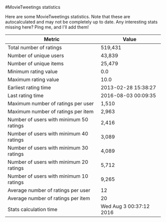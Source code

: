 #MovieTweetings statistics

Here are some MovieTweetings statistics. Note that these are autocalculated and may not be completely up to date. Any interesting stats missing here? Ping me, and I'll add them!

Metric | Value
--- | ---
Total number of ratings                 | 519,431
Number of unique users                  | 43,839
Number of unique items                  | 25,479
Minimum rating value                    | 0.0
Maximum rating value                    | 10.0
Earliest rating time                    | 2013-02-28 15:38:27
Last rating time                        | 2016-08-03 00:09:35
Maximum number of ratings per user      | 1,510
Maximum number of ratings per item      | 2,963
Number of users with minimum 50 ratings | 2,416
Number of users with minimum 40 ratings | 3,089
Number of users with minimum 30 ratings | 4,089
Number of users with minimum 20 ratings | 5,712
Number of users with minimum 10 ratings | 9,265
Average number of ratings per user      | 12
Average number of ratings per item      | 20
Stats calculation time                  | Wed Aug  3 00:37:12 2016

